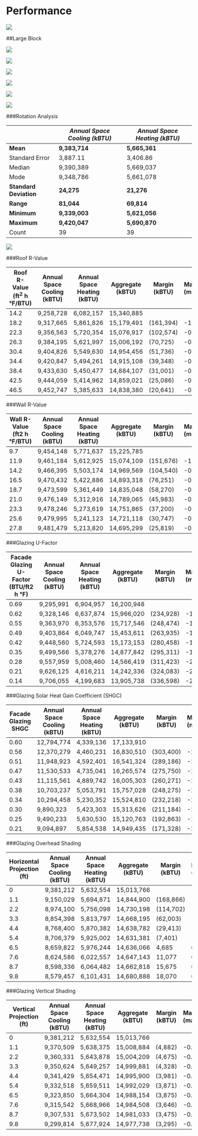 # Performance


![](combined.jpg)


##Large Block 



![](image2.png)

![](image3.png)

![](image4.png)

![](image5.png)

![](image6.png)

![](image7.png)

###Rotation Analysis

|                        | *Annual Space Cooling (kBTU)* | *Annual Space Heating (kBTU)* |
|------------------------|-------------------------------|-------------------------------|
| **Mean**               | **9,383,714**                 | **5,665,361**                 |
| Standard Error         | 3,887.11                      | 3,406.86                      |
| Median                 | 9,390,389                     | 5,669,037                     |
| Mode                   | 9,348,786                     | 5,661,078                     |
| **Standard Deviation** | **24,275**                    | **21,276**                    |
| **Range**              | **81,044**                    | **69,814**                    |
| **Minimum**            | **9,339,003**                 | **5,621,056**                 |
| **Maximum**            | **9,420,047**                 | **5,690,870**                 |
| Count                  | 39                            | 39                            |

![](image1.png)

###Roof R-Value

| Roof R-Value (ft<sup>2</sup> h °F/BTU) | Annual Space Cooling (kBTU) | Annual Space Heating (kBTU) | Aggregate (kBTU) | Margin (kBTU) | Marginal Rate (margin/prev) |
|----------------------------------------|-----------------------------|-----------------------------|------------------|---------------|-----------------------------|
| 14.2                                   | 9,258,728                   | 6,082,157                   | 15,340,885       |               |                             |
| 18.2                                   | 9,317,665                   | 5,861,826                   | 15,179,491       | (161,394)     | -1.05%                      |
| 22.3                                   | 9,356,563                   | 5,720,354                   | 15,076,917       | (102,574)     | -0.68%                      |
| 26.3                                   | 9,384,195                   | 5,621,997                   | 15,006,192       | (70,725)      | -0.47%                      |
| 30.4                                   | 9,404,826                   | 5,549,630                   | 14,954,456       | (51,736)      | -0.34%                      |
| 34.4                                   | 9,420,847                   | 5,494,261                   | 14,915,108       | (39,348)      | -0.26%                      |
| 38.4                                   | 9,433,630                   | 5,450,477                   | 14,884,107       | (31,001)      | -0.21%                      |
| 42.5                                   | 9,444,059                   | 5,414,962                   | 14,859,021       | (25,086)      | -0.17%                      |
| 46.5                                   | 9,452,747                   | 5,385,633                   | 14,838,380       | (20,641)      | -0.14%                      |

###Wall R-Value

| Wall R-Value (ft2 h °F/BTU) | Annual Space Cooling (kBTU) | Annual Space Heating (kBTU) | Aggregate (kBTU) | Margin (kBTU) | Marginal Rate (margin/prev) |
|-----------------------------|-----------------------------|-----------------------------|------------------|---------------|-----------------------------|
| 9.7                         | 9,454,148                   | 5,771,637                   | 15,225,785       |               |                             |
| 11.9                        | 9,461,184                   | 5,612,925                   | 15,074,109       | (151,676)     | -1.00%                      |
| 14.2                        | 9,466,395                   | 5,503,174                   | 14,969,569       | (104,540)     | -0.69%                      |
| 16.5                        | 9,470,432                   | 5,422,886                   | 14,893,318       | (76,251)      | -0.51%                      |
| 18.7                        | 9,473,599                   | 5,361,449                   | 14,835,048       | (58,270)      | -0.39%                      |
| 21.0                        | 9,476,149                   | 5,312,916                   | 14,789,065       | (45,983)      | -0.31%                      |
| 23.3                        | 9,478,246                   | 5,273,619                   | 14,751,865       | (37,200)      | -0.25%                      |
| 25.6                        | 9,479,995                   | 5,241,123                   | 14,721,118       | (30,747)      | -0.21%                      |
| 27.8                        | 9,481,479                   | 5,213,820                   | 14,695,299       | (25,819)      | -0.18%                      |

###Glazing U-Factor

| Facade Glazing U-Factor (BTU/ft2 h °F) | Annual Space Cooling (kBTU) | Annual Space Heating (kBTU) | Aggregate (kBTU) | Margin (kBTU) | Marginal Rate (margin/prev) |
|----------------------------------------|-----------------------------|-----------------------------|------------------|---------------|-----------------------------|
| 0.69                                   | 9,295,991                   | 6,904,957                   | 16,200,948       |               |                             |
| 0.62                                   | 9,328,146                   | 6,637,874                   | 15,966,020       | (234,928)     | -1.45%                      |
| 0.55                                   | 9,363,970                   | 6,353,576                   | 15,717,546       | (248,474)     | -1.56%                      |
| 0.49                                   | 9,403,864                   | 6,049,747                   | 15,453,611       | (263,935)     | -1.68%                      |
| 0.42                                   | 9,448,560                   | 5,724,593                   | 15,173,153       | (280,458)     | -1.81%                      |
| 0.35                                   | 9,499,566                   | 5,378,276                   | 14,877,842       | (295,311)     | -1.95%                      |
| 0.28                                   | 9,557,959                   | 5,008,460                   | 14,566,419       | (311,423)     | -2.09%                      |
| 0.21                                   | 9,626,125                   | 4,616,211                   | 14,242,336       | (324,083)     | -2.22%                      |
| 0.14                                   | 9,706,055                   | 4,199,683                   | 13,905,738       | (336,598)     | -2.36%                      |

###Glazing Solar Heat Gain Coefficient (SHGC)

| Facade Glazing SHGC | Annual Space Cooling (kBTU) | Annual Space Heating (kBTU) | Aggregate (kBTU) | Margin (kBTU) | Marginal Rate (margin/prev) |
|---------------------|-----------------------------|-----------------------------|------------------|---------------|-----------------------------|
| 0.60                | 12,794,774                  | 4,339,136                   | 17,133,910       |               |                             |
| 0.56                | 12,370,279                  | 4,460,231                   | 16,830,510       | (303,400)     | -1.77%                      |
| 0.51                | 11,948,923                  | 4,592,401                   | 16,541,324       | (289,186)     | -1.72%                      |
| 0.47                | 11,530,533                  | 4,735,041                   | 16,265,574       | (275,750)     | -1.67%                      |
| 0.43                | 11,115,561                  | 4,889,742                   | 16,005,303       | (260,271)     | -1.60%                      |
| 0.38                | 10,703,237                  | 5,053,791                   | 15,757,028       | (248,275)     | -1.55%                      |
| 0.34                | 10,294,458                  | 5,230,352                   | 15,524,810       | (232,218)     | -1.47%                      |
| 0.30                | 9,890,323                   | 5,423,303                   | 15,313,626       | (211,184)     | -1.36%                      |
| 0.25                | 9,490,233                   | 5,630,530                   | 15,120,763       | (192,863)     | -1.26%                      |
| 0.21                | 9,094,897                   | 5,854,538                   | 14,949,435       | (171,328)     | -1.13%                      |

###Glazing Overhead Shading

| Horizontal Projection (ft) | Annual Space Cooling (kBTU) | Annual Space Heating (kBTU) | Aggregate (kBTU) | Margin (kBTU) | Marginal Rate (margin/prev) |
|----------------------------|-----------------------------|-----------------------------|------------------|---------------|-----------------------------|
| 0                          | 9,381,212                   | 5,632,554                   | 15,013,766       |               |                             |
| 1.1                        | 9,150,029                   | 5,694,871                   | 14,844,900       | (168,866)     | -1.12%                      |
| 2.2                        | 8,974,100                   | 5,756,098                   | 14,730,198       | (114,702)     | -0.77%                      |
| 3.3                        | 8,854,398                   | 5,813,797                   | 14,668,195       | (62,003)      | -0.42%                      |
| 4.4                        | 8,768,400                   | 5,870,382                   | 14,638,782       | (29,413)      | -0.20%                      |
| 5.4                        | 8,706,379                   | 5,925,002                   | 14,631,381       | (7,401)       | -0.05%                      |
| 6.5                        | 8,659,822                   | 5,976,244                   | 14,636,066       | 4,685         | 0.03%                       |
| 7.6                        | 8,624,586                   | 6,022,557                   | 14,647,143       | 11,077        | 0.08%                       |
| 8.7                        | 8,598,336                   | 6,064,482                   | 14,662,818       | 15,675        | 0.11%                       |
| 9.8                        | 8,579,457                   | 6,101,431                   | 14,680,888       | 18,070        | 0.12%                       |

###Glazing Vertical Shading

| Vertical Projection (ft) | Annual Space Cooling (kBTU) | Annual Space Heating (kBTU) | Aggregate (kBTU) | Margin (kBTU) | Marginal Rate (margin/prev) |
|--------------------------|-----------------------------|-----------------------------|------------------|---------------|-----------------------------|
| 0                        | 9,381,212                   | 5,632,554                   | 15,013,766       |               |                             |
| 1.1                      | 9,370,509                   | 5,638,375                   | 15,008,884       | (4,882)       | -0.03%                      |
| 2.2                      | 9,360,331                   | 5,643,878                   | 15,004,209       | (4,675)       | -0.03%                      |
| 3.3                      | 9,350,624                   | 5,649,257                   | 14,999,881       | (4,328)       | -0.03%                      |
| 4.4                      | 9,341,429                   | 5,654,471                   | 14,995,900       | (3,981)       | -0.03%                      |
| 5.4                      | 9,332,518                   | 5,659,511                   | 14,992,029       | (3,871)       | -0.03%                      |
| 6.5                      | 9,323,850                   | 5,664,304                   | 14,988,154       | (3,875)       | -0.03%                      |
| 7.6                      | 9,315,542                   | 5,668,966                   | 14,984,508       | (3,646)       | -0.02%                      |
| 8.7                      | 9,307,531                   | 5,673,502                   | 14,981,033       | (3,475)       | -0.02%                      |
| 9.8                      | 9,299,814                   | 5,677,924                   | 14,977,738       | (3,295)       | -0.02%                      |
